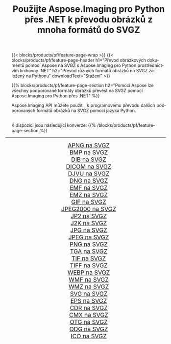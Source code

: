 ﻿---
title: Použijte Aspose.Imaging pro Python přes .NET k převodu obrázků z mnoha formátů do SVGZ 
weight: 3920
url: /cs/python-net/conversion/to/svgz/ 
lang: cs
langdirlevel: 2
locales: zh-hans,ja,it,ru,de,es,fr,nl,id,lt,pl,pt,vi,tr,ko,zh-hant,ar,hi,th,sv,cs,uk,he
description: Aspose.Imaging pro Python přes knihovnu .NET můžete použít k převodu z různých formátů do SVGZ
---

{{< blocks/products/pf/feature-page-wrap >}}
{{< blocks/products/pf/feature-page-header h1="Převod obrázkových dokumentů pomocí Aspose na SVGZ s Aspose.Imaging pro Python prostřednictvím knihovny .NET" h2="Převod různých formátů obrázků na SVGZ založený na Pythonu" downloadText="Stažení" >}}


{{% blocks/products/pf/feature-page-section  h2="Pomocí Aspose lze všechny podporované formáty obrázků převést na SVGZ pomocí Aspose.Imaging pro Python přes .NET" %}}
<p align=justify>Aspose.Imaging API můžete použít   k programovému převodu dalších podporovaných formátů obrázků na SVGZ pomocí jazyka Python.</p>
<br/>
K dispozici jsou následující konverze:
{{% /blocks/products/pf/feature-page-section %}}
<div class="container-fluid productfamilypage bg-gray">
    <div class="convertypes bg-gray agp-content section">
        <div class="container">
		<hr style="margin-left:-20px;"/>
		<div class="row other-converters" style="gap: 10px;font-size: 19px;text-align:center;">
		    <div class='col-md-2 other-converter remove-lp remove-rp'><a href="/imaging/cs/python-net/conversion/apng-to-svgz/" style="padding:15px;">APNG na SVGZ</a></div>
<div class='col-md-2 other-converter remove-lp remove-rp'><a href="/imaging/cs/python-net/conversion/bmp-to-svgz/" style="padding:15px;">BMP na SVGZ</a></div>
<div class='col-md-2 other-converter remove-lp remove-rp'><a href="/imaging/cs/python-net/conversion/dib-to-svgz/" style="padding:15px;">DIB na SVGZ</a></div>
<div class='col-md-2 other-converter remove-lp remove-rp'><a href="/imaging/cs/python-net/conversion/dicom-to-svgz/" style="padding:15px;">DICOM na SVGZ</a></div>
<div class='col-md-2 other-converter remove-lp remove-rp'><a href="/imaging/cs/python-net/conversion/djvu-to-svgz/" style="padding:15px;">DJVU na SVGZ</a></div>
<div class='col-md-2 other-converter remove-lp remove-rp'><a href="/imaging/cs/python-net/conversion/dng-to-svgz/" style="padding:15px;">DNG na SVGZ</a></div>
<div class='col-md-2 other-converter remove-lp remove-rp'><a href="/imaging/cs/python-net/conversion/emf-to-svgz/" style="padding:15px;">EMF na SVGZ</a></div>
<div class='col-md-2 other-converter remove-lp remove-rp'><a href="/imaging/cs/python-net/conversion/emz-to-svgz/" style="padding:15px;">EMZ na SVGZ</a></div>
<div class='col-md-2 other-converter remove-lp remove-rp'><a href="/imaging/cs/python-net/conversion/gif-to-svgz/" style="padding:15px;">GIF na SVGZ</a></div>
<div class='col-md-2 other-converter remove-lp remove-rp'><a href="/imaging/cs/python-net/conversion/jpeg2000-to-svgz/" style="padding:15px;">JPEG2000 na SVGZ</a></div>
<div class='col-md-2 other-converter remove-lp remove-rp'><a href="/imaging/cs/python-net/conversion/jp2-to-svgz/" style="padding:15px;">JP2 na SVGZ</a></div>
<div class='col-md-2 other-converter remove-lp remove-rp'><a href="/imaging/cs/python-net/conversion/j2k-to-svgz/" style="padding:15px;">J2K na SVGZ</a></div>
<div class='col-md-2 other-converter remove-lp remove-rp'><a href="/imaging/cs/python-net/conversion/jpg-to-svgz/" style="padding:15px;">JPG na SVGZ</a></div>
<div class='col-md-2 other-converter remove-lp remove-rp'><a href="/imaging/cs/python-net/conversion/jpeg-to-svgz/" style="padding:15px;">JPEG na SVGZ</a></div>
<div class='col-md-2 other-converter remove-lp remove-rp'><a href="/imaging/cs/python-net/conversion/png-to-svgz/" style="padding:15px;">PNG na SVGZ</a></div>
<div class='col-md-2 other-converter remove-lp remove-rp'><a href="/imaging/cs/python-net/conversion/tga-to-svgz/" style="padding:15px;">TGA na SVGZ</a></div>
<div class='col-md-2 other-converter remove-lp remove-rp'><a href="/imaging/cs/python-net/conversion/tif-to-svgz/" style="padding:15px;">TIF na SVGZ</a></div>
<div class='col-md-2 other-converter remove-lp remove-rp'><a href="/imaging/cs/python-net/conversion/tiff-to-svgz/" style="padding:15px;">TIFF na SVGZ</a></div>
<div class='col-md-2 other-converter remove-lp remove-rp'><a href="/imaging/cs/python-net/conversion/webp-to-svgz/" style="padding:15px;">WEBP na SVGZ</a></div>
<div class='col-md-2 other-converter remove-lp remove-rp'><a href="/imaging/cs/python-net/conversion/wmf-to-svgz/" style="padding:15px;">WMF na SVGZ</a></div>
<div class='col-md-2 other-converter remove-lp remove-rp'><a href="/imaging/cs/python-net/conversion/wmz-to-svgz/" style="padding:15px;">WMZ na SVGZ</a></div>
<div class='col-md-2 other-converter remove-lp remove-rp'><a href="/imaging/cs/python-net/conversion/svg-to-svgz/" style="padding:15px;">SVG na SVGZ</a></div>
<div class='col-md-2 other-converter remove-lp remove-rp'><a href="/imaging/cs/python-net/conversion/eps-to-svgz/" style="padding:15px;">EPS na SVGZ</a></div>
<div class='col-md-2 other-converter remove-lp remove-rp'><a href="/imaging/cs/python-net/conversion/cdr-to-svgz/" style="padding:15px;">CDR na SVGZ</a></div>
<div class='col-md-2 other-converter remove-lp remove-rp'><a href="/imaging/cs/python-net/conversion/cmx-to-svgz/" style="padding:15px;">CMX na SVGZ</a></div>
<div class='col-md-2 other-converter remove-lp remove-rp'><a href="/imaging/cs/python-net/conversion/otg-to-svgz/" style="padding:15px;">OTG na SVGZ</a></div>
<div class='col-md-2 other-converter remove-lp remove-rp'><a href="/imaging/cs/python-net/conversion/odg-to-svgz/" style="padding:15px;">ODG na SVGZ</a></div>
<div class='col-md-2 other-converter remove-lp remove-rp'><a href="/imaging/cs/python-net/conversion/ico-to-svgz/" style="padding:15px;">ICO na SVGZ</a></div>
                </div>
        </div>
    </div>
</div>
<br/>

